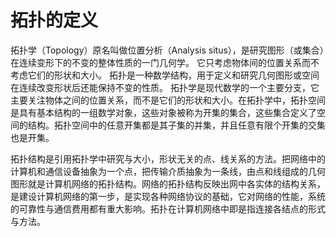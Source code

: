 # 拓扑的定义
拓扑学（Topology）原名叫做位置分析（Analysis situs），是研究图形（或集合）在连续变形下的不变的整体性质的一门几何学。 它只考虑物体间的位置关系而不考虑它们的形状和大小。
拓扑是一种数学结构，用于定义和研究几何图形或空间在连续改变形状后还能保持不变的性质。
拓扑学是现代数学的一个主要分支，它主要关注物体之间的位置关系，而不是它们的形状和大小。在拓扑学中，拓扑空间是具有基本结构的一组数学对象，这些对象被称为开集的集合，这些集合定义了空间的结构。拓扑空间中的任意开集都是其子集的并集，并且任意有限个开集的交集也是开集。

拓扑结构是引用拓扑学中研究与大小，形状无关的点、线关系的方法。把网络中的计算机和通信设备抽象为一个点，把传输介质抽象为一条线，由点和线组成的几何图形就是计算机网络的拓扑结构。网络的拓扑结构反映出网中各实体的结构关系，是建设计算机网络的第一步，是实现各种网络协议的基础，它对网络的性能，系统的可靠性与通信费用都有重大影响。拓扑在计算机网络中即是指连接各结点的形式与方法。

#